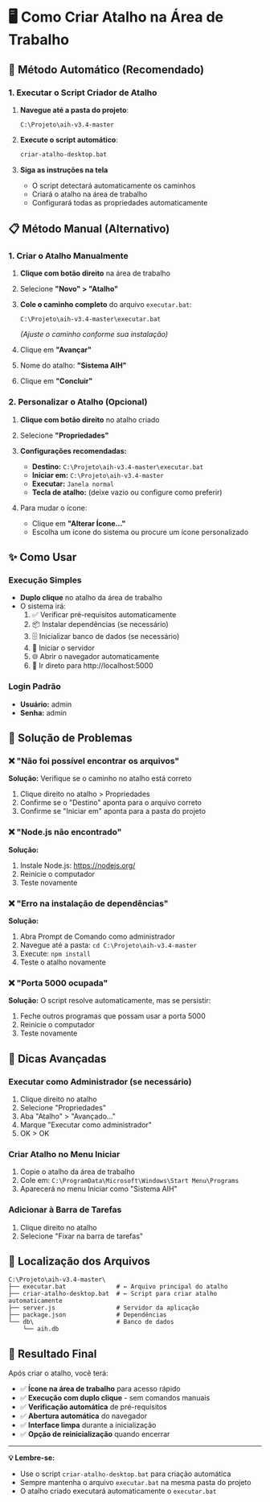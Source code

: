 
# 🖥️ Como Criar Atalho na Área de Trabalho

## 🚀 Método Automático (Recomendado)

### 1. Executar o Script Criador de Atalho
1. **Navegue até a pasta do projeto**:
   ```
   C:\Projeto\aih-v3.4-master
   ```

2. **Execute o script automático**:
   ```cmd
   criar-atalho-desktop.bat
   ```

3. **Siga as instruções na tela**
   - O script detectará automaticamente os caminhos
   - Criará o atalho na área de trabalho
   - Configurará todas as propriedades automaticamente

## 📋 Método Manual (Alternativo)

### 1. Criar o Atalho Manualmente
1. **Clique com botão direito** na área de trabalho
2. Selecione **"Novo" > "Atalho"**
3. **Cole o caminho completo** do arquivo `executar.bat`:
   ```
   C:\Projeto\aih-v3.4-master\executar.bat
   ```
   *(Ajuste o caminho conforme sua instalação)*

4. Clique em **"Avançar"**
5. Nome do atalho: **"Sistema AIH"**
6. Clique em **"Concluir"**

### 2. Personalizar o Atalho (Opcional)
1. **Clique com botão direito** no atalho criado
2. Selecione **"Propriedades"**
3. **Configurações recomendadas:**
   - **Destino:** `C:\Projeto\aih-v3.4-master\executar.bat`
   - **Iniciar em:** `C:\Projeto\aih-v3.4-master`
   - **Executar:** `Janela normal`
   - **Tecla de atalho:** (deixe vazio ou configure como preferir)

4. Para mudar o ícone:
   - Clique em **"Alterar Ícone..."**
   - Escolha um ícone do sistema ou procure um ícone personalizado

## ✨ Como Usar

### Execução Simples
- **Duplo clique** no atalho da área de trabalho
- O sistema irá:
  1. ✅ Verificar pré-requisitos automaticamente
  2. 📦 Instalar dependências (se necessário)
  3. 🗄️ Inicializar banco de dados (se necessário)
  4. 🚀 Iniciar o servidor
  5. 🌐 Abrir o navegador automaticamente
  6. 🎯 Ir direto para http://localhost:5000

### Login Padrão
- **Usuário:** admin
- **Senha:** admin

## 🔧 Solução de Problemas

### ❌ "Não foi possível encontrar os arquivos"
**Solução:** Verifique se o caminho no atalho está correto
1. Clique direito no atalho > Propriedades
2. Confirme se o "Destino" aponta para o arquivo correto
3. Confirme se "Iniciar em" aponta para a pasta do projeto

### ❌ "Node.js não encontrado"
**Solução:**
1. Instale Node.js: https://nodejs.org/
2. Reinicie o computador
3. Teste novamente

### ❌ "Erro na instalação de dependências"
**Solução:**
1. Abra Prompt de Comando como administrador
2. Navegue até a pasta: `cd C:\Projeto\aih-v3.4-master`
3. Execute: `npm install`
4. Teste o atalho novamente

### ❌ "Porta 5000 ocupada"
**Solução:** O script resolve automaticamente, mas se persistir:
1. Feche outros programas que possam usar a porta 5000
2. Reinicie o computador
3. Teste novamente

## 🎯 Dicas Avançadas

### Executar como Administrador (se necessário)
1. Clique direito no atalho
2. Selecione "Propriedades"
3. Aba "Atalho" > "Avançado..."
4. Marque "Executar como administrador"
5. OK > OK

### Criar Atalho no Menu Iniciar
1. Copie o atalho da área de trabalho
2. Cole em: `C:\ProgramData\Microsoft\Windows\Start Menu\Programs`
3. Aparecerá no menu Iniciar como "Sistema AIH"

### Adicionar à Barra de Tarefas
1. Clique direito no atalho
2. Selecione "Fixar na barra de tarefas"

## 📍 Localização dos Arquivos

```
C:\Projeto\aih-v3.4-master\
├── executar.bat              # ← Arquivo principal do atalho
├── criar-atalho-desktop.bat  # ← Script para criar atalho automaticamente
├── server.js                 # Servidor da aplicação
├── package.json              # Dependências
└── db\                       # Banco de dados
    └── aih.db
```

## 🚀 Resultado Final

Após criar o atalho, você terá:
- ✅ **Ícone na área de trabalho** para acesso rápido
- ✅ **Execução com duplo clique** - sem comandos manuais
- ✅ **Verificação automática** de pré-requisitos
- ✅ **Abertura automática** do navegador
- ✅ **Interface limpa** durante a inicialização
- ✅ **Opção de reinicialização** quando encerrar

---

**💡 Lembre-se:** 
- Use o script `criar-atalho-desktop.bat` para criação automática
- Sempre mantenha o arquivo `executar.bat` na mesma pasta do projeto
- O atalho criado executará automaticamente o `executar.bat`
